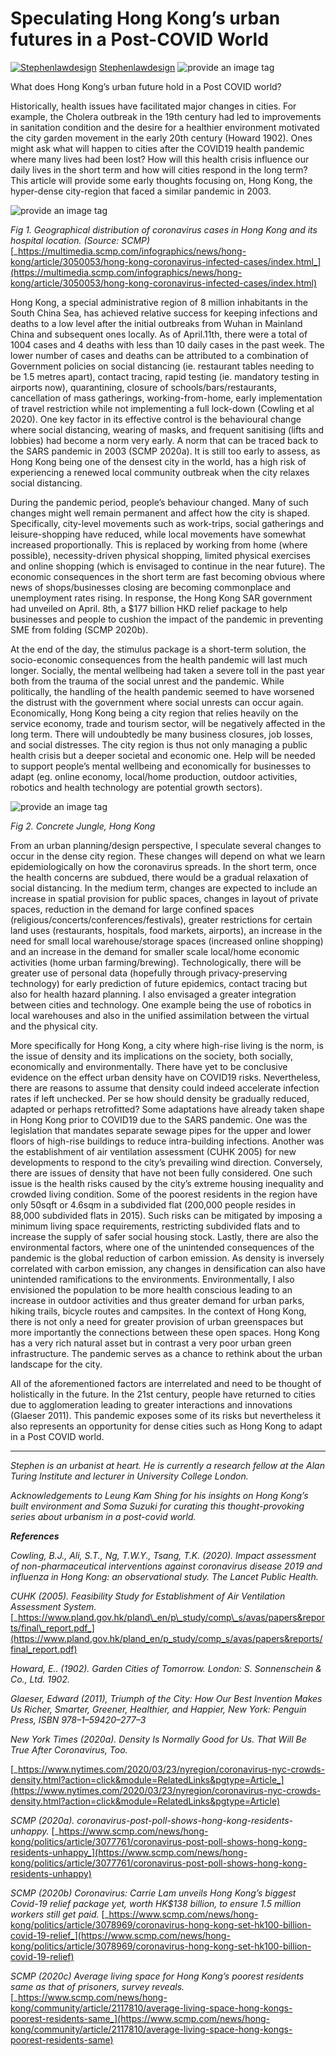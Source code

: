**Speculating Hong Kong’s urban futures in a Post-COVID World**
===============================================================

[![Stephenlawdesign](https://miro.medium.com/fit/c/96/96/2*wRuJKeNzXmQgYTuGOR-aNg.jpeg)](https://medium.com/@stephenlawdesign?source=post_page-----9f548f874d6e----------------------)
[Stephenlawdesign](https://medium.com/@stephenlawdesign?source=post_page-----9f548f874d6e----------------------)
<img src="https://miro.medium.com/max/1400/1*wk60gOEfd5c9uvvRB-qrFw.jpeg" alt="provide an image tag"/>

What does Hong Kong’s urban future hold in a Post COVID world?

Historically, health issues have facilitated major changes in cities. For example, the Cholera outbreak in the 19th century had led to improvements in sanitation condition and the desire for a healthier environment motivated the city garden movement in the early 20th century (Howard 1902). Ones might ask what will happen to cities after the COVID19 health pandemic where many lives had been lost? How will this health crisis influence our daily lives in the short term and how will cities respond in the long term? This article will provide some early thoughts focusing on, Hong Kong, the hyper-dense city-region that faced a similar pandemic in 2003.

<img src="https://miro.medium.com/max/1400/1*C4449UwpOOf4_9Ow6VGAzA.png" alt="provide an image tag"/>

_Fig 1. Geographical distribution of coronavirus cases in Hong Kong and its hospital location. (Source: SCMP)_ [_https://multimedia.scmp.com/infographics/news/hong-kong/article/3050053/hong-kong-coronavirus-infected-cases/index.html_](https://multimedia.scmp.com/infographics/news/hong-kong/article/3050053/hong-kong-coronavirus-infected-cases/index.html)

Hong Kong, a special administrative region of 8 million inhabitants in the South China Sea, has achieved relative success for keeping infections and deaths to a low level after the initial outbreaks from Wuhan in Mainland China and subsequent ones locally. As of April.11th, there were a total of 1004 cases and 4 deaths with less than 10 daily cases in the past week. The lower number of cases and deaths can be attributed to a combination of Government policies on social distancing (ie. restaurant tables needing to be 1.5 metres apart), contact tracing, rapid testing (ie. mandatory testing in airports now), quarantining, closure of schools/bars/restaurants, cancellation of mass gatherings, working-from-home, early implementation of travel restriction while not implementing a full lock-down (Cowling et al 2020). One key factor in its effective control is the behavioural change where social distancing, wearing of masks, and frequent sanitising (lifts and lobbies) had become a norm very early. A norm that can be traced back to the SARS pandemic in 2003 (SCMP 2020a). It is still too early to assess, as Hong Kong being one of the densest city in the world, has a high risk of experiencing a renewed local community outbreak when the city relaxes social distancing.

During the pandemic period, people’s behaviour changed. Many of such changes might well remain permanent and affect how the city is shaped. Specifically, city-level movements such as work-trips, social gatherings and leisure-shopping have reduced, while local movements have somewhat increased proportionally. This is replaced by working from home (where possible), necessity-driven physical shopping, limited physical exercises and online shopping (which is envisaged to continue in the near future). The economic consequences in the short term are fast becoming obvious where news of shops/businesses closing are becoming commonplace and unemployment rates rising. In response, the Hong Kong SAR government had unveiled on April. 8th, a $177 billion HKD relief package to help businesses and people to cushion the impact of the pandemic in preventing SME from folding (SCMP 2020b).

At the end of the day, the stimulus package is a short-term solution, the socio-economic consequences from the health pandemic will last much longer. Socially, the mental wellbeing had taken a severe toll in the past year both from the trauma of the social unrest and the pandemic. While politically, the handling of the health pandemic seemed to have worsened the distrust with the government where social unrests can occur again. Economically, Hong Kong being a city region that relies heavily on the service economy, trade and tourism sector, will be negatively affected in the long term. There will undoubtedly be many business closures, job losses, and social distresses. The city region is thus not only managing a public health crisis but a deeper societal and economic one. Help will be needed to support people’s mental wellbeing and economically for businesses to adapt (eg. online economy, local/home production, outdoor activities, robotics and health technology are potential growth sectors).

<img src="https://miro.medium.com/max/1332/1*HhSDxvtfW9cKY3DJ0dkQfw.png" alt="provide an image tag"/>

_Fig 2. Concrete Jungle, Hong Kong_

From an urban planning/design perspective, I speculate several changes to occur in the dense city region. These changes will depend on what we learn epidemiologically on how the coronavirus spreads. In the short term, once the health concerns are subdued, there would be a gradual relaxation of social distancing. In the medium term, changes are expected to include an increase in spatial provision for public spaces, changes in layout of private spaces, reduction in the demand for large confined spaces (religious/concerts/conferences/festivals), greater restrictions for certain land uses (restaurants, hospitals, food markets, airports), an increase in the need for small local warehouse/storage spaces (increased online shopping) and an increase in the demand for smaller scale local/home economic activities (home urban farming/brewing). Technologically, there will be greater use of personal data (hopefully through privacy-preserving technology) for early prediction of future epidemics, contact tracing but also for health hazard planning. I also envisaged a greater integration between cities and technology. One example being the use of robotics in local warehouses and also in the unified assimilation between the virtual and the physical city.

More specifically for Hong Kong, a city where high-rise living is the norm, is the issue of density and its implications on the society, both socially, economically and environmentally. There have yet to be conclusive evidence on the effect urban density have on COVID19 risks. Nevertheless, there are reasons to assume that density could indeed accelerate infection rates if left unchecked. Per se how should density be gradually reduced, adapted or perhaps retrofitted? Some adaptations have already taken shape in Hong Kong prior to COVID19 due to the SARS pandemic. One was the legislation that mandates separate sewage pipes for the upper and lower floors of high-rise buildings to reduce intra-building infections. Another was the establishment of air ventilation assessment (CUHK 2005) for new developments to respond to the city’s prevailing wind direction. Conversely, there are issues of density that have not been fully considered. One such issue is the health risks caused by the city’s extreme housing inequality and crowded living condition. Some of the poorest residents in the region have only 50sqft or 4.6sqm in a subdivided flat (200,000 people resides in 88,000 subdivided flats in 2015). Such risks can be mitigated by imposing a minimum living space requirements, restricting subdivided flats and to increase the supply of safer social housing stock. Lastly, there are also the environmental factors, where one of the unintended consequences of the pandemic is the global reduction of carbon emission. As density is inversely correlated with carbon emission, any changes in densification can also have unintended ramifications to the environments. Environmentally, I also envisioned the population to be more health conscious leading to an increase in outdoor activities and thus greater demand for urban parks, hiking trails, bicycle routes and campsites. In the context of Hong Kong, there is not only a need for greater provision of urban greenspaces but more importantly the connections between these open spaces. Hong Kong has a very rich natural asset but in contrast a very poor urban green infrastructure. The pandemic serves as a chance to rethink about the urban landscape for the city.

All of the aforementioned factors are interrelated and need to be thought of holistically in the future. In the 21st century, people have returned to cities due to agglomeration leading to greater interactions and innovations (Glaeser 2011). This pandemic exposes some of its risks but nevertheless it also represents an opportunity for dense cities such as Hong Kong to adapt in a Post COVID world.

* * *

_Stephen is an urbanist at heart. He is currently a research fellow at the Alan Turing Institute and lecturer in University College London._

_Acknowledgements to Leung Kam Shing for his insights on Hong Kong’s built environment and Soma Suzuki for curating this thought-provoking series about urbanism in a post-covid world._

**_References_**

_Cowling, B.J., Ali, S.T., Ng, T.W.Y., Tsang, T.K. (2020). Impact assessment of non-pharmaceutical interventions against coronavirus disease 2019 and influenza in Hong Kong: an observational study. The Lancet Public Health._

_CUHK (2005). Feasibility Study for Establishment of Air Ventilation Assessment System._ [_https://www.pland.gov.hk/pland\_en/p\_study/comp\_s/avas/papers&reports/final\_report.pdf_](https://www.pland.gov.hk/pland_en/p_study/comp_s/avas/papers&reports/final_report.pdf)

_Howard, E.. (1902). Garden Cities of Tomorrow. London: S. Sonnenschein & Co., Ltd. 1902._

_Glaeser, Edward (2011), Triumph of the City: How Our Best Invention Makes Us Richer, Smarter, Greener, Healthier, and Happier, New York: Penguin Press, ISBN 978–1–59420–277–3_

_New York Times (2020a). Density Is Normally Good for Us. That Will Be True After Coronavirus, Too._

[_https://www.nytimes.com/2020/03/23/nyregion/coronavirus-nyc-crowds-density.html?action=click&module=RelatedLinks&pgtype=Article_](https://www.nytimes.com/2020/03/23/nyregion/coronavirus-nyc-crowds-density.html?action=click&module=RelatedLinks&pgtype=Article)

_SCMP (2020a). coronavirus-post-poll-shows-hong-kong-residents-unhappy._ [_https://www.scmp.com/news/hong-kong/politics/article/3077761/coronavirus-post-poll-shows-hong-kong-residents-unhappy_](https://www.scmp.com/news/hong-kong/politics/article/3077761/coronavirus-post-poll-shows-hong-kong-residents-unhappy)

_SCMP (2020b) Coronavirus: Carrie Lam unveils Hong Kong’s biggest Covid-19 relief package yet, worth HK$138 billion, to ensure 1.5 million workers still get paid._ [_https://www.scmp.com/news/hong-kong/politics/article/3078969/coronavirus-hong-kong-set-hk100-billion-covid-19-relief_](https://www.scmp.com/news/hong-kong/politics/article/3078969/coronavirus-hong-kong-set-hk100-billion-covid-19-relief)

_SCMP (2020c) Average living space for Hong Kong’s poorest residents same as that of prisoners, survey reveals._ [_https://www.scmp.com/news/hong-kong/community/article/2117810/average-living-space-hong-kongs-poorest-residents-same_](https://www.scmp.com/news/hong-kong/community/article/2117810/average-living-space-hong-kongs-poorest-residents-same)
